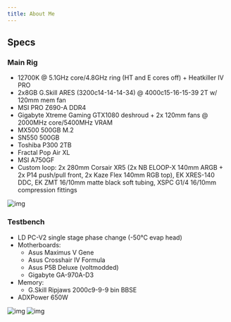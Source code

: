 ```yaml
---
title: About Me
---
```


## Specs

### Main Rig

- 12700K @ 5.1GHz core/4.8GHz ring (HT and E cores off) + Heatkiller IV PRO
- 2x8GB G.Skill ARES (3200c14-14-14-34) @ 4000c15-16-15-39 2T w/ 120mm mem fan
- MSI PRO Z690-A DDR4
- Gigabyte Xtreme Gaming GTX1080 deshroud + 2x 120mm fans @ 2000MHz core/5400MHz VRAM
- MX500 500GB M.2
- SN550 500GB
- Toshiba P300 2TB
- Fractal Pop Air XL
- MSI A750GF
- Custom loop: 2x 280mm Corsair XR5 (2x NB ELOOP-X 140mm ARGB + 2x P14 push/pull front, 2x Kaze Flex 140mm RGB top), EK XRES-140 DDC, EK ZMT 16/10mm matte black soft tubing, XSPC G1/4 16/10mm compression fittings

![img](https://user-images.githubusercontent.com/91910634/217019367-597bd060-936d-4f9a-970c-64d370ec396f.jpg)

### Testbench

- LD PC-V2 single stage phase change (-50°C evap head)
- Motherboards:
  - Asus Maximus V Gene
  - Asus Crosshair IV Formula
  - Asus P5B Deluxe (voltmodded)
  - Gigabyte GA-970A-D3
- Memory:
  - G.Skill Ripjaws 2000c9-9-9 bin BBSE
- ADXPower 650W

![img](https://user-images.githubusercontent.com/91910634/217019580-c8a9a285-a4d6-4be1-bbbd-95b0d273f3b2.png)
![img](https://user-images.githubusercontent.com/91910634/217019467-9f4520aa-58d2-4128-bdb3-6a742afaf503.jpg)
